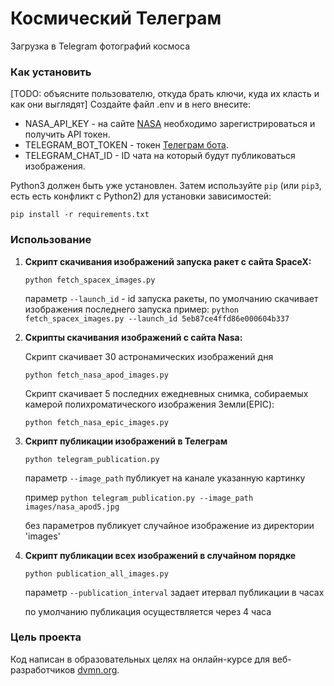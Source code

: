 # Космический Телеграм

Загрузка в Telegram фотографий космоса

### Как установить

[TODO: объясните пользователю, откуда брать ключи, куда их класть и как они выглядят]
Cоздайте файл .env и в него внесите:
- NASA_API_KEY - на сайте [NASA](https://api.nasa.gov/) необходимо зарегистрироваться и получить API токен.
- TELEGRAM_BOT_TOKEN - токен [Телеграм бота](https://telegram.me/BotFather).
- TELEGRAM_CHAT_ID - ID чата на который будут публиковаться изображения.

Python3 должен быть уже установлен.
Затем используйте `pip` (или `pip3`, есть есть конфликт с Python2) для установки зависимостей:
```
pip install -r requirements.txt
```

### Использование
1. **Скрипт скачивания изображений запуска ракет с сайта SpaceX:**

    ```
    python fetch_spacex_images.py
    ```
    
    параметр `--launch_id` - id запуска ракеты, по умолчанию скачивает изображения последнего запуска
    пример: `python fetch_spacex_images.py --launch_id 5eb87ce4ffd86e000604b337`

2. **Скрипты скачивания изображений с сайта Nasa:**

    Скрипт скачивает 30 астронамических изображений дня
    ```
    python fetch_nasa_apod_images.py
    ```
    Скрипт скачивает 5 последних ежедневных снимка, собираемых камерой полихроматического изображения Земли(EPIC):
    ```
    python fetch_nasa_epic_images.py
    ```
   
3. **Скрипт публикации изображений в Телеграм**
    ```
    python telegram_publication.py
    ```
    параметр `--image_path` публикует на канале указанную картинку

    пример `python telegram_publication.py --image_path images/nasa_apod5.jpg`

    без параметров публикует случайное изображение из директории 'images'

4. **Скрипт публикации всех изображений в случайном порядке**
   ```
   python publication_all_images.py
   ```
   параметр `--publication_interval` задает итервал публикации в часах

   по умолчанию публикация осуществляется через 4 часа

### Цель проекта

Код написан в образовательных целях на онлайн-курсе для веб-разработчиков [dvmn.org](https://dvmn.org/).
